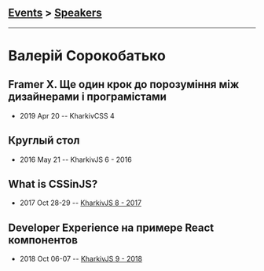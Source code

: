 ## [Events](../README.md) > [Speakers](../speakers.md)
---

# Валерій Сорокобатько

## Framer X. Ще один крок до порозуміння між дизайнерами і програмістами
- 2019 Apr 20 -- KharkivCSS 4    
## Круглый стол
- 2016 May 21 -- KharkivJS 6 - 2016    
## What is CSSinJS?
- 2017 Oct 28-29 -- [KharkivJS 8 - 2017](https://www.youtube.com/watch?v=snO_fDxy3cY)    
## Developer Experience на примере React компонентов
- 2018 Oct 06-07 -- [KharkivJS 9 - 2018](https://www.youtube.com/watch?v=Fe5I41V-5bQ)    
